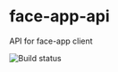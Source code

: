 # face-app-api
API for face-app client

![Build status](https://github.com/rainbowchook/face-app-api/workflows/docker_image/badge.svg "GitHub Actions Build Status")
